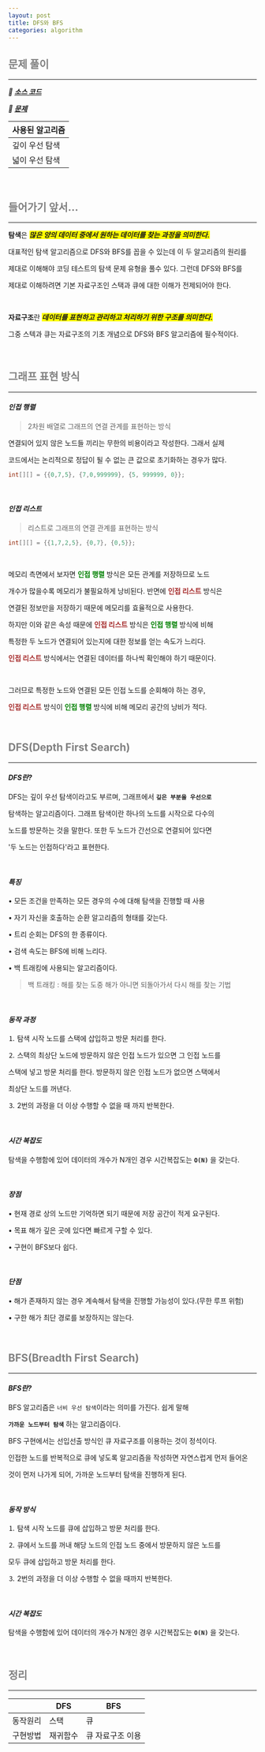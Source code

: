 ```yaml
---
layout: post
title: DFS와 BFS
categories: algorithm
---
```


## <span style="color:gray">문제 풀이</span>

---

***🔖 [소스 코드](https://github.com/Gilbert9172/coding-test/blob/main/backJoon/dfsbfs/quiz1260.java)***

***🔖 [문제](https://www.acmicpc.net/problem/1260)***

|사용된 알고리즘|
|-------------|
|깊이 우선 탐색|
|넓이 우선 탐색| 

<br>

## <span style="color:gray">들어가기 앞서...</span>

---

**탐색**은 ***<span style="background-color:yellow">많은 양의 데이터 중에서 원하는 데이터를 찾는 과정을 의미한다.</span>***

대표적인 탐색 알고리즘으로 DFS와 BFS를 꼽을 수 있는데 이 두 알고리즘의 원리를 

제대로 이해해야 코딩 테스트의 탐색 문제 유형을 풀수 있다. 그런데 DFS와 BFS를 

제대로 이해하려면 기본 자료구조인 스택과 큐에 대한 이해가 전제되어야 한다. 

<br>

**자료구조**란 ***<span style="background-color:yellow">데이터를 표현하고 관리하고 처리하기 위한 구조를 의미한다.</span>***

그중 스텍과 큐는 자료구조의 기초 개념으로 DFS와 BFS 알고리즘에 필수적이다.

<br>

## <span style="color:gray">그래프 표현 방식</span>

---

#### ***인접 행렬***

> 2차원 배열로 그래프의 연결 관계를 표현하는 방식

연결되어 있지 않은 노드들 끼리는 무한의 비용이라고 작성한다. 그래서 실제 

코드에서는 논리적으로 정답이 될 수 없는 큰 값으로 초기화하는 경우가 많다.

```java
int[][] = {{0,7,5}, {7,0,999999}, {5, 999999, 0}};
```

<br>

#### ***인접 리스트***

> 리스트로 그래프의 연결 관계를 표현하는 방식

```java
int[][] = {{1,7,2,5}, {0,7}, {0,5}};
```

<br>

메모리 측면에서 보자면 **<span style="color:green">인접 행렬</span>** 방식은 모든 관계를 저장하므로 노드

개수가 많을수록 메모리가 불필요하게 낭비된다. 반면에 **<span style="color:brown">인접 리스트</span>** 방식은

연결된 정보만을 저장하기 때문에 메모리를 효율적으로 사용한다. 

하지만 이와 같은 속성 때문에 **<span style="color:brown">인접 리스트</span>** 방식은 **<span style="color:green">인접 행렬</span>** 방식에 비해

특정한 두 노드가 연결되어 있는지에 대한 정보를 얻는 속도가 느리다. 

**<span style="color:brown">인접 리스트</span>** 방식에서는 연결된 데이터를 하나씩 확인해야 하기 때문이다.

<br>

그러므로 특정한 노드와 연결된 모든 인접 노드를 순회해야 하는 경우,

**<span style="color:brown">인접 리스트</span>** 방식이 **<span style="color:green">인접 행렬</span>** 방식에 비해 메모리 공간의 낭비가 적다.

<br>

## <span style="color:gray">DFS(Depth First Search)</span>

---

#### ***DFS란?***

DFS는 깊이 우선 탐색이라고도 부르며, 그래프에서 **`깊은 부분을 우선으로`**

탐색하는 알고리즘이다. 그래프 탐색이란 하나의 노드를 시작으로 다수의 

노드를 방문하는 것을 말한다. 또한 두 노드가 간선으로 연결되어 있다면

'두 노드는 인접하다'라고 표현한다. 

<br>

#### ***특징***

• 모든 조건을 만족하는 모든 경우의 수에 대해 탐색을 진행할 때 사용

• 자기 자신을 호출하는 순환 알고리즘의 형태를 갖는다.

• 트리 순회는 DFS의 한 종류이다.

• 검색 속도는 BFS에 비해 느리다.

• 백 트래킹에 사용되는 알고리즘이다.

> 백 트래킹 : 해를 찾는 도중 해가 아니면 되돌아가서 다시 해를 찾는 기법

<br>

#### ***동작 과정***

⒈ 탐색 시작 노드를 스택에 삽입하고 방문 처리를 한다.

⒉ 스택의 최상단 노드에 방문하지 않은 인접 노드가 있으면 그 인접 노드를 

스택에 넣고 방문 처리를 한다. 방문하지 않은 인접 노드가 없으면 스택에서 

최상단 노드를 꺼낸다.

⒊ 2번의 과정을 더 이상 수행할 수 없을 때 까지 반복한다.

<br>

#### ***시간 복잡도***

탐색을 수행함에 있어 데이터의 개수가 N개인 경우 시간복잡도는 **`O(N)`** 을 갖는다.

<br>

#### ***장점***

• 현재 경로 상의 노드만 기억하면 되기 때문에 저장 공간이 적게 요구된다.

• 목표 해가 깊은 곳에 있다면 빠르게 구할 수 있다.

• 구현이 BFS보다 쉽다.

<br>

#### ***단점***

• 해가 존재하지 않는 경우 계속해서 탐색을 진행할 가능성이 있다.(무한 루프 위험)

• 구한 해가 최단 경로를 보장하지는 않는다.

<br>

## <span style="color:gray">BFS(Breadth First Search)</span>

---

#### ***BFS란?***

BFS 알고리즘은 `너비 우선 탐색`이라는 의미를 가진다. 쉽게 말해 

**`가까운 노드부터 탐색`** 하는 알고리즘이다. 

BFS 구현에서는 선입선출 방식인 큐 자료구조를 이용하는 것이 정석이다.

인접한 노드를 반복적으로 큐에 넣도록 알고리즘을 작성하면 자연스럽게 먼저 들어온

것이 먼저 나가게 되어, 가까운 노드부터 탐색을 진행하게 된다. 

<br>

#### ***동작 방식***

⒈ 탐색 시작 노드를 큐에 삽입하고 방문 처리를 한다.

⒉ 큐에서 노드를 꺼내 해당 노드의 인접 노드 중에서 방문하지 않은 노드를

모두 큐에 삽입하고 방문 처리를 한다.

⒊ 2번의 과정을 더 이상 수행할 수 없을 때까지 반복한다.

<br>

#### ***시간 복잡도***

탐색을 수행함에 있어 데이터의 개수가 N개인 경우 시간복잡도는 **`O(N)`** 을 갖는다.

<br>

## <span style="color:gray">정리</span>

---

|        |DFS|BFS|
|--------|---|---|
|동작원리|스택|큐|
|구현방법|재귀함수|큐 자료구조 이용|